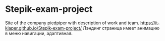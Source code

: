 # Stepik-exam-project
Site of the company piedpiper with description of work and team.
https://it-klaper.github.io/Stepik-exam-project/
Лэндинг страница имеет анимацию в меню навигации, адаптивная.
